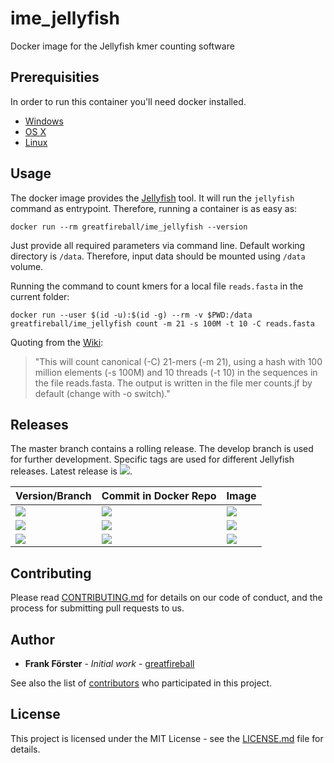 # ime_jellyfish
Docker image for the Jellyfish kmer counting software

## Prerequisities

In order to run this container you'll need docker installed.

* [Windows](https://docs.docker.com/windows/started)
* [OS X](https://docs.docker.com/mac/started/)
* [Linux](https://docs.docker.com/linux/started/)

## Usage

The docker image provides the [Jellyfish](https://github.com/gmarcais/Jellyfish) tool. It will run the `jellyfish` command as entrypoint.
Therefore, running a container is as easy as:

```
docker run --rm greatfireball/ime_jellyfish --version
```

Just provide all required parameters via command line.
Default working directory is `/data`.
Therefore, input data should be mounted using `/data` volume.

Running the command to count kmers for a local file `reads.fasta` in the current folder:

```
docker run --user $(id -u):$(id -g) --rm -v $PWD:/data greatfireball/ime_jellyfish count -m 21 -s 100M -t 10 -C reads.fasta
```
Quoting from the [Wiki](https://github.com/gmarcais/Jellyfish/tree/master/doc#counting-all-k-mers):
> "This will count canonical (-C) 21-mers (-m 21), using a hash with 100 million elements (-s 100M) and 10 threads (-t 10) in the sequences in the file reads.fasta. The output is written in the file mer counts.jf by default (change with -o switch)."

## Releases

The master branch contains a rolling release.
The develop branch is used for further development.
Specific tags are used for different Jellyfish releases. Latest release is [![](https://images.microbadger.com/badges/version/greatfireball/ime_jellyfish:v2.2.10.svg)](https://microbadger.com/images/greatfireball/ime_jellyfish:v2.2.10 "Get your own version badge on microbadger.com").

| Version/Branch | Commit in Docker Repo | Image |
| -------------- | --------------------- | ----- |
| [![](https://images.microbadger.com/badges/version/greatfireball/ime_jellyfish:master.svg)](https://microbadger.com/images/greatfireball/ime_jellyfish:master "Get your own version badge on microbadger.com") | [![](https://images.microbadger.com/badges/commit/greatfireball/ime_jellyfish:master.svg)](https://microbadger.com/images/greatfireball/ime_jellyfish:master "Get your own commit badge on microbadger.com") | [![](https://images.microbadger.com/badges/image/greatfireball/ime_jellyfish:master.svg)](https://microbadger.com/images/greatfireball/ime_jellyfish:master "Get your own image badge on microbadger.com") |
| [![](https://images.microbadger.com/badges/version/greatfireball/ime_jellyfish:develop.svg)](https://microbadger.com/images/greatfireball/ime_jellyfish:develop "Get your own version badge on microbadger.com") | [![](https://images.microbadger.com/badges/commit/greatfireball/ime_jellyfish:develop.svg)](https://microbadger.com/images/greatfireball/ime_jellyfish:develop "Get your own commit badge on microbadger.com") | [![](https://images.microbadger.com/badges/image/greatfireball/ime_jellyfish:develop.svg)](https://microbadger.com/images/greatfireball/ime_jellyfish:develop "Get your own image badge on microbadger.com") |
| [![](https://images.microbadger.com/badges/version/greatfireball/ime_jellyfish:v2.2.10.svg)](https://microbadger.com/images/greatfireball/ime_jellyfish:v2.2.10 "Get your own version badge on microbadger.com") | [![](https://images.microbadger.com/badges/commit/greatfireball/ime_jellyfish:v2.2.10.svg)](https://microbadger.com/images/greatfireball/ime_jellyfish:v2.2.10 "Get your own commit badge on microbadger.com") | [![](https://images.microbadger.com/badges/image/greatfireball/ime_jellyfish:v2.2.10.svg)](https://microbadger.com/images/greatfireball/ime_jellyfish:v2.2.10 "Get your own image badge on microbadger.com") |

## Contributing

Please read [CONTRIBUTING.md](CONTRIBUTING.md) for details on our code of conduct, and the process for submitting pull requests to us.

## Author

- **Frank Förster** - *Initial work* - [greatfireball](https://github.com/greatfireball)

See also the list of [contributors](https://github.com/greatfireball/ime_seqfilter/contributors) who participated in this project.

## License

This project is licensed under the MIT License - see the [LICENSE.md](LICENSE.md) file for details.

